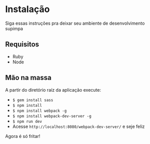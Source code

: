 # Instalação #
Siga essas instruções pra deixar seu ambiente de desenvolvimento supimpa

## Requisitos
- Ruby
- Node

## Mão na massa
A partir do diretório raíz da aplicação execute:
- ```$ gem install sass```
- ```$ npm install```
- ```$ npm install webpack -g```
- ```$ npm install webpack-dev-server -g```
- ```$ npm run dev```
- Acesse ```http://localhost:8080/webpack-dev-server/``` e seje feliz

Agora é só fritar!
